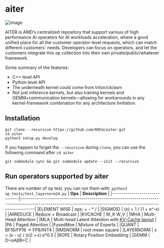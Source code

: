 # aiter
![image](https://github.com/user-attachments/assets/9457804f-77cd-44b0-a088-992e4b9971c6)


AITER is AMD’s centralized repository that support various of high performance AI operators for AI workloads acceleration, where a good unified place for all the customer operator-level requests, which can match different customers' needs. Developers can focus on operators, and let the customers integrate this op collection into their own private/public/whatever framework.
 

Some summary of the features:
* C++ level API
* Python level API
* The underneath kernel could come from triton/ck/asm
* Not just inference kernels, but also training kernels and GEMM+communication kernels—allowing for workarounds in any kernel-framework combination for any architecture limitation.



## Installation
```
git clone --recursive https://github.com/ROCm/aiter.git
cd aiter
python3 setup.py develop
```

If you happen to forget the `--recursive` during `clone`, you can use the following command after `cd aiter`
```
git submodule sync && git submodule update --init --recursive
```

## Run operators supported by aiter

There are number of op test, you can run them with: `python3 op_tests/test_layernorm2d.py`
|  **Ops**                      | **Description**                                                                                                                                                   |
|-------------------------------|-------------------------------------------------------------------------------------------------------------------------------------------------------------------|
|ELEMENT WISE                   | ops: + - * /                                                                                                                                                      |
|SIGMOID                        | (x) = 1 / (1 + e^-x)                                                                                                                                              |
|AllREDUCE                      | Reduce + Broadcast                                                                                                                                                |
|KVCACHE                        | W_K W_V                                                                                                                                                           |
|MHA                            | Multi-Head Attention                                                                                                                                              |
|MLA                            | Multi-head Latent Attention with [KV-Cache layout](https://docs.flashinfer.ai/tutorials/kv_layout.html#page-table-layout )                                        |
|PA                             | Paged Attention                                                                                                                                                   |
|FusedMoe                       | Mixture of Experts                                                                                                                                                |
|QUANT                          | BF16/FP16 -> FP8/INT4                                                                                                                                             |
|RMSNORM                        | root mean square                                                                                                                                                  |
|LAYERNORM                      | x = (x - u) / (σ2 + ϵ) e*0.5                                                                                                                                      |
|ROPE                           | Rotary Position Embedding                                                                                                                                         |
|GEMM                           | D=αAβB+C                                                                                                                                                          |
